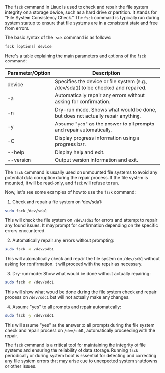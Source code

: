 The `fsck` command in Linux is used to check and repair the file system integrity on a storage device, such as a hard drive or partition. It stands for "File System Consistency Check." The `fsck` command is typically run during system startup to ensure that file systems are in a consistent state and free from errors.

The basic syntax of the `fsck` command is as follows:

```
fsck [options] device
```

Here's a table explaining the main parameters and options of the `fsck` command:

| Parameter/Option | Description                                                                                                   |
|------------------|---------------------------------------------------------------------------------------------------------------|
| device           | Specifies the device or file system (e.g., /dev/sda1) to be checked and repaired.                            |
| -a               | Automatically repair any errors without asking for confirmation.                                              |
| -n               | Dry-run mode. Shows what would be done, but does not actually repair anything.                                |
| -y               | Assume "yes" as the answer to all prompts and repair automatically.                                           |
| -C               | Display progress information using a progress bar.                                                             |
| --help           | Display help and exit.                                                                                        |
| --version        | Output version information and exit.                                                                          |

The `fsck` command is usually used on unmounted file systems to avoid any potential data corruption during the repair process. If the file system is mounted, it will be read-only, and `fsck` will refuse to run.

Now, let's see some examples of how to use the `fsck` command:

1. Check and repair a file system on /dev/sda1:

```bash
sudo fsck /dev/sda1
```

This will check the file system on `/dev/sda1` for errors and attempt to repair any found issues. It may prompt for confirmation depending on the specific errors encountered.

2. Automatically repair any errors without prompting:

```bash
sudo fsck -a /dev/sdb1
```

This will automatically check and repair the file system on `/dev/sdb1` without asking for confirmation. It will proceed with the repair as necessary.

3. Dry-run mode: Show what would be done without actually repairing:

```bash
sudo fsck -n /dev/sdc1
```

This will show what would be done during the file system check and repair process on `/dev/sdc1` but will not actually make any changes.

4. Assume "yes" to all prompts and repair automatically:

```bash
sudo fsck -y /dev/sdd1
```

This will assume "yes" as the answer to all prompts during the file system check and repair process on `/dev/sdd1`, automatically proceeding with the repair.

The `fsck` command is a critical tool for maintaining the integrity of file systems and ensuring the reliability of data storage. Running `fsck` periodically or during system boot is essential for detecting and correcting any file system errors that may arise due to unexpected system shutdowns or other issues.
